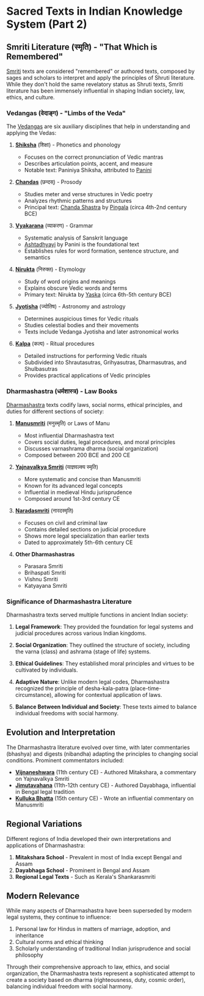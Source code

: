 # Sacred Texts in Indian Knowledge System (Part 2)

## Smriti Literature (स्मृति) - "That Which is Remembered"

[Smriti](https://en.wikipedia.org/wiki/Smriti) texts are considered "remembered" or authored texts, composed by sages and scholars to interpret and apply the principles of Shruti literature. While they don't hold the same revelatory status as Shruti texts, Smriti literature has been immensely influential in shaping Indian society, law, ethics, and culture.

### Vedangas (वेदाङ्ग) - "Limbs of the Veda"

The [Vedangas](https://en.wikipedia.org/wiki/Vedanga) are six auxiliary disciplines that help in understanding and applying the Vedas:

1. **[Shiksha](https://en.wikipedia.org/wiki/Shiksha)** (शिक्षा) - Phonetics and phonology

   - Focuses on the correct pronunciation of Vedic mantras
   - Describes articulation points, accent, and measure
   - Notable text: Paniniya Shiksha, attributed to [Panini](https://en.wikipedia.org/wiki/P%C4%81%E1%B9%87ini)

2. **[Chandas](https://en.wikipedia.org/wiki/Chandas)** (छन्दस्) - Prosody

   - Studies meter and verse structures in Vedic poetry
   - Analyzes rhythmic patterns and structures
   - Principal text: [Chanda Shastra](https://en.wikipedia.org/wiki/Chandas) by [Pingala](https://en.wikipedia.org/wiki/Pingala) (circa 4th-2nd century BCE)

3. **[Vyakarana](https://en.wikipedia.org/wiki/Vyakarana)** (व्याकरण) - Grammar

   - Systematic analysis of Sanskrit language
   - [Ashtadhyayi](https://en.wikipedia.org/wiki/Ashtadhyayi) by Panini is the foundational text
   - Establishes rules for word formation, sentence structure, and semantics

4. **[Nirukta](https://en.wikipedia.org/wiki/Nirukta)** (निरुक्त) - Etymology

   - Study of word origins and meanings
   - Explains obscure Vedic words and terms
   - Primary text: Nirukta by [Yaska](https://en.wikipedia.org/wiki/Yaska) (circa 6th-5th century BCE)

5. **[Jyotisha](https://en.wikipedia.org/wiki/Jyotisha)** (ज्योतिष) - Astronomy and astrology

   - Determines auspicious times for Vedic rituals
   - Studies celestial bodies and their movements
   - Texts include Vedanga Jyotisha and later astronomical works

6. **[Kalpa](<https://en.wikipedia.org/wiki/Kalpa_(Vedanga)>)** (कल्प) - Ritual procedures
   - Detailed instructions for performing Vedic rituals
   - Subdivided into Shrautasutras, Grihyasutras, Dharmasutras, and Shulbasutras
   - Provides practical applications of Vedic principles

### Dharmashastra (धर्मशास्त्र) - Law Books

[Dharmashastra](https://en.wikipedia.org/wiki/Dharma%C5%9B%C4%81stra) texts codify laws, social norms, ethical principles, and duties for different sections of society:

1. **[Manusmriti](https://en.wikipedia.org/wiki/Manusmriti)** (मनुस्मृति) or Laws of Manu

   - Most influential Dharmashastra text
   - Covers social duties, legal procedures, and moral principles
   - Discusses varnashrama dharma (social organization)
   - Composed between 200 BCE and 200 CE

2. **[Yajnavalkya Smriti](https://en.wikipedia.org/wiki/Yajnavalkya_Smriti)** (याज्ञवल्क्य स्मृति)

   - More systematic and concise than Manusmriti
   - Known for its advanced legal concepts
   - Influential in medieval Hindu jurisprudence
   - Composed around 1st-3rd century CE

3. **[Naradasmriti](https://en.wikipedia.org/wiki/Naradasmriti)** (नारदस्मृति)

   - Focuses on civil and criminal law
   - Contains detailed sections on judicial procedure
   - Shows more legal specialization than earlier texts
   - Dated to approximately 5th-6th century CE

4. **Other Dharmashastras**
   - Parasara Smriti
   - Brihaspati Smriti
   - Vishnu Smriti
   - Katyayana Smriti

### Significance of Dharmashastra Literature

Dharmashastra texts served multiple functions in ancient Indian society:

1. **Legal Framework**: They provided the foundation for legal systems and judicial procedures across various Indian kingdoms.

2. **Social Organization**: They outlined the structure of society, including the varna (class) and ashrama (stage of life) systems.

3. **Ethical Guidelines**: They established moral principles and virtues to be cultivated by individuals.

4. **Adaptive Nature**: Unlike modern legal codes, Dharmashastra recognized the principle of desha-kala-patra (place-time-circumstance), allowing for contextual application of laws.

5. **Balance Between Individual and Society**: These texts aimed to balance individual freedoms with social harmony.

## Evolution and Interpretation

The Dharmashastra literature evolved over time, with later commentaries (bhashya) and digests (nibandha) adapting the principles to changing social conditions. Prominent commentators included:

- **[Vijnaneshwara](https://en.wikipedia.org/wiki/Vij%C3%B1%C4%81ne%C5%9Bvara)** (11th century CE) - Authored Mitakshara, a commentary on Yajnavalkya Smriti
- **[Jimutavahana](https://en.wikipedia.org/wiki/Jimutavahana)** (11th-12th century CE) - Authored Dayabhaga, influential in Bengal legal tradition
- **[Kulluka Bhatta](https://en.wikipedia.org/wiki/Kulluka_Bhatta)** (15th century CE) - Wrote an influential commentary on Manusmriti

## Regional Variations

Different regions of India developed their own interpretations and applications of Dharmashastra:

1. **Mitakshara School** - Prevalent in most of India except Bengal and Assam
2. **Dayabhaga School** - Prominent in Bengal and Assam
3. **Regional Legal Texts** - Such as Kerala's Shankarasmriti

## Modern Relevance

While many aspects of Dharmashastra have been superseded by modern legal systems, they continue to influence:

1. Personal law for Hindus in matters of marriage, adoption, and inheritance
2. Cultural norms and ethical thinking
3. Scholarly understanding of traditional Indian jurisprudence and social philosophy

Through their comprehensive approach to law, ethics, and social organization, the Dharmashastra texts represent a sophisticated attempt to create a society based on dharma (righteousness, duty, cosmic order), balancing individual freedom with social harmony.
